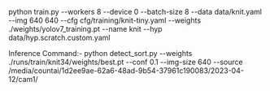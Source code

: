 python train.py --workers 8 --device 0 --batch-size 8 --data data/knit.yaml --img 640 640 --cfg cfg/training/knit-tiny.yaml --weights ./weights/yolov7_training.pt --name knit --hyp data/hyp.scratch.custom.yaml

Inference Command:-
python detect_sort.py --weights ./runs/train/knit34/weights/best.pt --conf 0.1 --img-size 640 --source /media/countai/1d2ee9ae-62a6-48ad-9b54-37961c190083/2023-04-12/cam1/